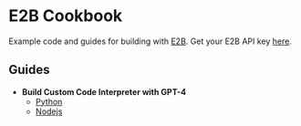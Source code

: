 # E2B Cookbook
Example code and guides for building with [E2B](https://e2b.dev). Get your E2B API key [here](https://e2b.dev/docs/getting-started/api-key).

## Guides
- **Build Custom Code Interpreter with GPT-4**
  - [Python](guides/gpt4-code-interpreter-py)
  - [Nodejs](guides/gpt4-code-interpreter-js)
